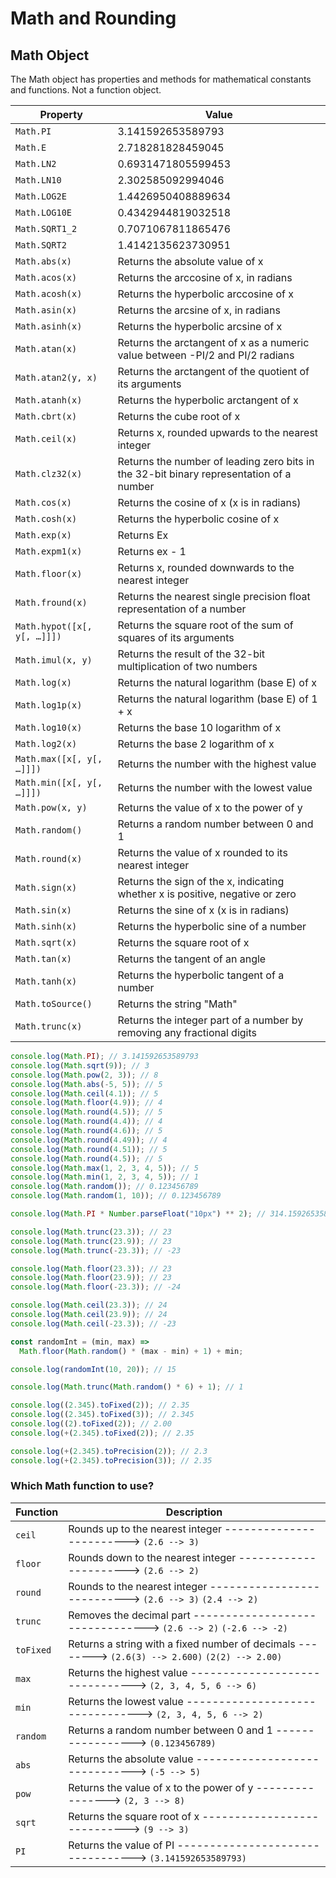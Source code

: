 # Math and Rounding

## Math Object

The Math object has properties and methods for mathematical constants and functions. Not a function object.

| Property                    | Value                                                                                   |
| --------------------------- | --------------------------------------------------------------------------------------- |
| `Math.PI`                   | 3.141592653589793                                                                       |
| `Math.E`                    | 2.718281828459045                                                                       |
| `Math.LN2`                  | 0.6931471805599453                                                                      |
| `Math.LN10`                 | 2.302585092994046                                                                       |
| `Math.LOG2E`                | 1.4426950408889634                                                                      |
| `Math.LOG10E`               | 0.4342944819032518                                                                      |
| `Math.SQRT1_2`              | 0.7071067811865476                                                                      |
| `Math.SQRT2`                | 1.4142135623730951                                                                      |
| `Math.abs(x)`               | Returns the absolute value of x                                                         |
| `Math.acos(x)`              | Returns the arccosine of x, in radians                                                  |
| `Math.acosh(x)`             | Returns the hyperbolic arccosine of x                                                   |
| `Math.asin(x)`              | Returns the arcsine of x, in radians                                                    |
| `Math.asinh(x)`             | Returns the hyperbolic arcsine of x                                                     |
| `Math.atan(x)`              | Returns the arctangent of x as a numeric value between -PI/2 and PI/2 radians           |
| `Math.atan2(y, x)`          | Returns the arctangent of the quotient of its arguments                                 |
| `Math.atanh(x)`             | Returns the hyperbolic arctangent of x                                                  |
| `Math.cbrt(x)`              | Returns the cube root of x                                                              |
| `Math.ceil(x)`              | Returns x, rounded upwards to the nearest integer                                       |
| `Math.clz32(x)`             | Returns the number of leading zero bits in the 32-bit binary representation of a number |
| `Math.cos(x)`               | Returns the cosine of x (x is in radians)                                               |
| `Math.cosh(x)`              | Returns the hyperbolic cosine of x                                                      |
| `Math.exp(x)`               | Returns Ex                                                                              |
| `Math.expm1(x)`             | Returns ex - 1                                                                          |
| `Math.floor(x)`             | Returns x, rounded downwards to the nearest integer                                     |
| `Math.fround(x)`            | Returns the nearest single precision float representation of a number                   |
| `Math.hypot([x[, y[, …]]])` | Returns the square root of the sum of squares of its arguments                          |
| `Math.imul(x, y)`           | Returns the result of the 32-bit multiplication of two numbers                          |
| `Math.log(x)`               | Returns the natural logarithm (base E) of x                                             |
| `Math.log1p(x)`             | Returns the natural logarithm (base E) of 1 + x                                         |
| `Math.log10(x)`             | Returns the base 10 logarithm of x                                                      |
| `Math.log2(x)`              | Returns the base 2 logarithm of x                                                       |
| `Math.max([x[, y[, …]]])`   | Returns the number with the highest value                                               |
| `Math.min([x[, y[, …]]])`   | Returns the number with the lowest value                                                |
| `Math.pow(x, y)`            | Returns the value of x to the power of y                                                |
| `Math.random()`             | Returns a random number between 0 and 1                                                 |
| `Math.round(x)`             | Returns the value of x rounded to its nearest integer                                   |
| `Math.sign(x)`              | Returns the sign of the x, indicating whether x is positive, negative or zero           |
| `Math.sin(x)`               | Returns the sine of x (x is in radians)                                                 |
| `Math.sinh(x)`              | Returns the hyperbolic sine of a number                                                 |
| `Math.sqrt(x)`              | Returns the square root of x                                                            |
| `Math.tan(x)`               | Returns the tangent of an angle                                                         |
| `Math.tanh(x)`              | Returns the hyperbolic tangent of a number                                              |
| `Math.toSource()`           | Returns the string "Math"                                                               |
| `Math.trunc(x)`             | Returns the integer part of a number by removing any fractional digits                  |

```js
console.log(Math.PI); // 3.141592653589793
console.log(Math.sqrt(9)); // 3
console.log(Math.pow(2, 3)); // 8
console.log(Math.abs(-5, 5)); // 5
console.log(Math.ceil(4.1)); // 5
console.log(Math.floor(4.9)); // 4
console.log(Math.round(4.5)); // 5
console.log(Math.round(4.4)); // 4
console.log(Math.round(4.6)); // 5
console.log(Math.round(4.49)); // 4
console.log(Math.round(4.51)); // 5
console.log(Math.round(4.5)); // 5
console.log(Math.max(1, 2, 3, 4, 5)); // 5
console.log(Math.min(1, 2, 3, 4, 5)); // 1
console.log(Math.random()); // 0.123456789
console.log(Math.random(1, 10)); // 0.123456789

console.log(Math.PI * Number.parseFloat("10px") ** 2); // 314.1592653589793

console.log(Math.trunc(23.3)); // 23
console.log(Math.trunc(23.9)); // 23
console.log(Math.trunc(-23.3)); // -23

console.log(Math.floor(23.3)); // 23
console.log(Math.floor(23.9)); // 23
console.log(Math.floor(-23.3)); // -24

console.log(Math.ceil(23.3)); // 24
console.log(Math.ceil(23.9)); // 24
console.log(Math.ceil(-23.3)); // -23

const randomInt = (min, max) =>
  Math.floor(Math.random() * (max - min) + 1) + min;

console.log(randomInt(10, 20)); // 15

console.log(Math.trunc(Math.random() * 6) + 1); // 1

console.log((2.345).toFixed(2)); // 2.35
console.log((2.345).toFixed(3)); // 2.345
console.log((2).toFixed(2)); // 2.00
console.log(+(2.345).toFixed(2)); // 2.35

console.log(+(2.345).toPrecision(2)); // 2.3
console.log(+(2.345).toPrecision(3)); // 2.35
```

### Which Math function to use?

| Function  | Description                                                                                       |
| --------- | ------------------------------------------------------------------------------------------------- |
| `ceil`    | Rounds up to the nearest integer ------------------------> `(2.6 --> 3)`                          |
| `floor`   | Rounds down to the nearest integer ----------------------> `(2.6 --> 2)`                          |
| `round`   | Rounds to the nearest integer ---------------------------> `(2.6 --> 3)` `(2.4 --> 2)`            |
| `trunc`   | Removes the decimal part --------------------------------> `(2.6 --> 2)` `(-2.6 --> -2)`          |
| `toFixed` | Returns a string with a fixed number of decimals --------> `(2.6(3) --> 2.600)` `(2(2) --> 2.00)` |
| `max`     | Returns the highest value -------------------------------> `(2, 3, 4, 5, 6 --> 6)`                |
| `min`     | Returns the lowest value --------------------------------> `(2, 3, 4, 5, 6 --> 2)`                |
| `random`  | Returns a random number between 0 and 1 -----------------> `(0.123456789)`                        |
| `abs`     | Returns the absolute value ------------------------------> `(-5 --> 5)`                           |
| `pow`     | Returns the value of x to the power of y ----------------> `(2, 3 --> 8)`                         |
| `sqrt`    | Returns the square root of x ----------------------------> `(9 --> 3)`                            |
| `PI`      | Returns the value of PI ---------------------------------> `(3.141592653589793)`                  |
